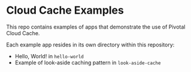 # Cloud Cache Examples

This repo contains examples of apps that demonstrate the use of
Pivotal Cloud Cache.

Each example app resides in its own directory within this repository:

- Hello, World! in `hello-world`
- Example of look-aside caching pattern in `look-aside-cache`
